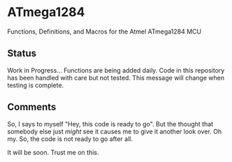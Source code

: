 # ATmega1284
Functions, Definitions, and Macros for the Atmel ATmega1284 MCU
## Status
Work in Progress... Functions are being added daily.
Code in this repository has been handled with care but not tested. This message will change when testing is complete.
## Comments
So, I says to myself "Hey, this code is ready to go". But the thought that somebody else just *might* see it causes me to give it another look over. Oh my. So, the code is not ready to go after all.

It will be soon. Trust me on this.
